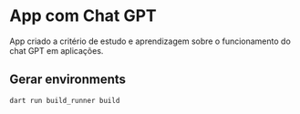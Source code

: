 # App com Chat GPT

App criado a critério de estudo e aprendizagem sobre o funcionamento do chat GPT em aplicações.


## Gerar environments
```shell
dart run build_runner build
```